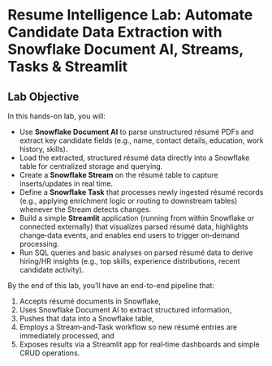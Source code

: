 # Resume Intelligence Lab: Automate Candidate Data Extraction with Snowflake Document AI, Streams, Tasks & Streamlit

## Lab Objective

In this hands-on lab, you will:

- Use **Snowflake Document AI** to parse unstructured résumé PDFs and extract key candidate fields (e.g., name, contact details, education, work history, skills).
- Load the extracted, structured résumé data directly into a Snowflake table for centralized storage and querying.
- Create a **Snowflake Stream** on the résumé table to capture inserts/updates in real time.
- Define a **Snowflake Task** that processes newly ingested résumé records (e.g., applying enrichment logic or routing to downstream tables) whenever the Stream detects changes.
- Build a simple **Streamlit** application (running from within Snowflake or connected externally) that visualizes parsed résumé data, highlights change‐data events, and enables end users to trigger on‐demand processing.
- Run SQL queries and basic analyses on parsed résumé data to derive hiring/HR insights (e.g., top skills, experience distributions, recent candidate activity).

By the end of this lab, you’ll have an end-to-end pipeline that:  
1. Accepts résumé documents in Snowflake,  
2. Uses Snowflake Document AI to extract structured information,  
3. Pushes that data into a Snowflake table,  
4. Employs a Stream‐and‐Task workflow so new résumé entries are immediately processed, and  
5. Exposes results via a Streamlit app for real‐time dashboards and simple CRUD operations.
